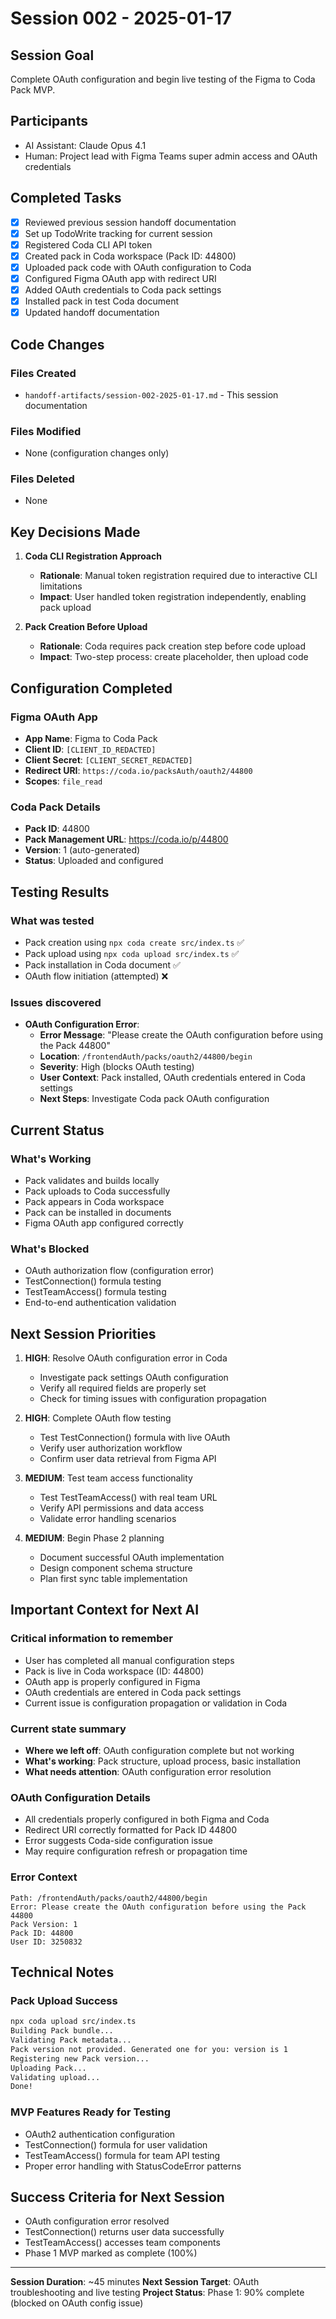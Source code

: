# Session 002 - 2025-01-17

## Session Goal
Complete OAuth configuration and begin live testing of the Figma to Coda Pack MVP.

## Participants
- AI Assistant: Claude Opus 4.1
- Human: Project lead with Figma Teams super admin access and OAuth credentials

## Completed Tasks
- [x] Reviewed previous session handoff documentation
- [x] Set up TodoWrite tracking for current session
- [x] Registered Coda CLI API token
- [x] Created pack in Coda workspace (Pack ID: 44800)
- [x] Uploaded pack code with OAuth configuration to Coda
- [x] Configured Figma OAuth app with redirect URI
- [x] Added OAuth credentials to Coda pack settings
- [x] Installed pack in test Coda document
- [x] Updated handoff documentation

## Code Changes

### Files Created
- `handoff-artifacts/session-002-2025-01-17.md` - This session documentation

### Files Modified
- None (configuration changes only)

### Files Deleted
- None

## Key Decisions Made

1. **Coda CLI Registration Approach**
   - **Rationale**: Manual token registration required due to interactive CLI limitations
   - **Impact**: User handled token registration independently, enabling pack upload

2. **Pack Creation Before Upload**
   - **Rationale**: Coda requires pack creation step before code upload
   - **Impact**: Two-step process: create placeholder, then upload code

## Configuration Completed

### Figma OAuth App
- **App Name**: Figma to Coda Pack
- **Client ID**: `[CLIENT_ID_REDACTED]`
- **Client Secret**: `[CLIENT_SECRET_REDACTED]`
- **Redirect URI**: `https://coda.io/packsAuth/oauth2/44800`
- **Scopes**: `file_read`

### Coda Pack Details
- **Pack ID**: 44800
- **Pack Management URL**: https://coda.io/p/44800
- **Version**: 1 (auto-generated)
- **Status**: Uploaded and configured

## Testing Results

### What was tested
- Pack creation using `npx coda create src/index.ts` ✅
- Pack upload using `npx coda upload src/index.ts` ✅
- Pack installation in Coda document ✅
- OAuth flow initiation (attempted) ❌

### Issues discovered
- **OAuth Configuration Error**:
  - **Error Message**: "Please create the OAuth configuration before using the Pack 44800"
  - **Location**: `/frontendAuth/packs/oauth2/44800/begin`
  - **Severity**: High (blocks OAuth testing)
  - **User Context**: Pack installed, OAuth credentials entered in Coda settings
  - **Next Steps**: Investigate Coda pack OAuth configuration

## Current Status

### What's Working
- Pack validates and builds locally
- Pack uploads to Coda successfully
- Pack appears in Coda workspace
- Pack can be installed in documents
- Figma OAuth app configured correctly

### What's Blocked
- OAuth authorization flow (configuration error)
- TestConnection() formula testing
- TestTeamAccess() formula testing
- End-to-end authentication validation

## Next Session Priorities

1. **HIGH**: Resolve OAuth configuration error in Coda
   - Investigate pack settings OAuth configuration
   - Verify all required fields are properly set
   - Check for timing issues with configuration propagation

2. **HIGH**: Complete OAuth flow testing
   - Test TestConnection() formula with live OAuth
   - Verify user authorization workflow
   - Confirm user data retrieval from Figma API

3. **MEDIUM**: Test team access functionality
   - Test TestTeamAccess() with real team URL
   - Verify API permissions and data access
   - Validate error handling scenarios

4. **MEDIUM**: Begin Phase 2 planning
   - Document successful OAuth implementation
   - Design component schema structure
   - Plan first sync table implementation

## Important Context for Next AI

### Critical information to remember
- User has completed all manual configuration steps
- Pack is live in Coda workspace (ID: 44800)
- OAuth app is properly configured in Figma
- OAuth credentials are entered in Coda pack settings
- Current issue is configuration propagation or validation in Coda

### Current state summary
- **Where we left off**: OAuth configuration complete but not working
- **What's working**: Pack structure, upload process, basic installation
- **What needs attention**: OAuth configuration error resolution

### OAuth Configuration Details
- All credentials properly configured in both Figma and Coda
- Redirect URI correctly formatted for Pack ID 44800
- Error suggests Coda-side configuration issue
- May require configuration refresh or propagation time

### Error Context
```
Path: /frontendAuth/packs/oauth2/44800/begin
Error: Please create the OAuth configuration before using the Pack 44800
Pack Version: 1
Pack ID: 44800
User ID: 3250832
```

## Technical Notes

### Pack Upload Success
```bash
npx coda upload src/index.ts
Building Pack bundle...
Validating Pack metadata...
Pack version not provided. Generated one for you: version is 1
Registering new Pack version...
Uploading Pack...
Validating upload...
Done!
```

### MVP Features Ready for Testing
- OAuth2 authentication configuration
- TestConnection() formula for user validation
- TestTeamAccess() formula for team API testing
- Proper error handling with StatusCodeError patterns

## Success Criteria for Next Session
- OAuth configuration error resolved
- TestConnection() returns user data successfully
- TestTeamAccess() accesses team components
- Phase 1 MVP marked as complete (100%)

---

**Session Duration**: ~45 minutes
**Next Session Target**: OAuth troubleshooting and live testing
**Project Status**: Phase 1: 90% complete (blocked on OAuth config issue)